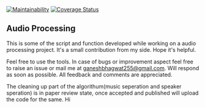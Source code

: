 [![Maintainability](https://api.codeclimate.com/v1/badges/c35f3e9cc807578a4a99/maintainability)](https://codeclimate.com/github/ganeshb15/Audio/maintainability) 
[![Coverage Status](https://coveralls.io/repos/github/ganeshb15/Audio/badge.svg?branch=master)](https://coveralls.io/github/ganeshb15/Audio?branch=master)

## Audio Processing 

This is some of the script and function developed while working on a audio processing project.  It's a small contribution from my side. Hope it's helpful.

Feel free to use the tools. In case of bugs or improvement aspect feel free to raise an issue or mail me at ganeshbhagwat255@gmail.com. Will respond as soon as possible. All feedback and comments are appreciated.

The cleaning up part of the algorithum(music seperation and speaker speration) is in paper review state, once accepted and published will upload the code for the same.
Hi
